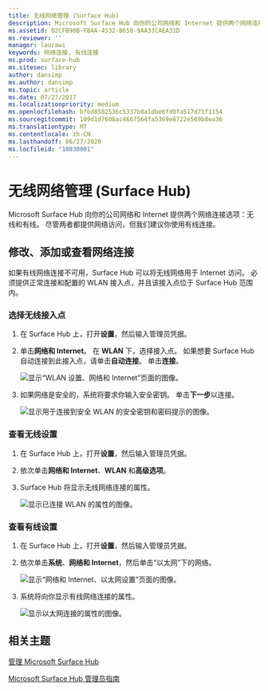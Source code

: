 ```yaml
---
title: 无线网络管理 (Surface Hub)
description: Microsoft Surface Hub 向你的公司网络和 Internet 提供两个网络连接选项：无线和有线。 尽管两者都提供网络访问，但我们建议你使用有线连接。
ms.assetid: D2CFB90B-FBAA-4532-B658-9AA33CAEA31D
ms.reviewer: ''
manager: laurawi
keywords: 网络连接, 有线连接
ms.prod: surface-hub
ms.sitesec: library
author: dansimp
ms.author: dansimp
ms.topic: article
ms.date: 07/27/2017
ms.localizationpriority: medium
ms.openlocfilehash: bfbd8582536c5337b8a1dbe6fd0fa517d71f1154
ms.sourcegitcommit: 109d1d7608ac4667564fa5369e8722e569b8ea36
ms.translationtype: MT
ms.contentlocale: zh-CN
ms.lasthandoff: 06/27/2020
ms.locfileid: "10830801"
---
```

# 无线网络管理 (Surface Hub)


Microsoft Surface Hub 向你的公司网络和 Internet 提供两个网络连接选项：无线和有线。 尽管两者都提供网络访问，但我们建议你使用有线连接。

##  <a name="modifying,-adding,-or-reviewing-a-network-connection"></a>修改、添加或查看网络连接


如果有线网络连接不可用，Surface Hub 可以将无线网络用于 Internet 访问。 必须提供正常连接和配置的 WLAN 接入点，并且该接入点位于 Surface Hub 范围内。

###  <a name="choose-a-wireless-access-point"></a>选择无线接入点

1.  在 Surface Hub 上，打开**设置**，然后输入管理员凭据。
2.  单击**网络和 Internet**。 在 **WLAN** 下，选择接入点。 如果想要 Surface Hub 自动连接到此接入点，请单击**自动连接**。 单击**连接**。

    ![显示“WLAN 设置、网络和 Internet”页面的图像。](images/networkmgtwireless-01.png)

3.  如果网络是安全的，系统将要求你输入安全密钥。 单击**下一步**以连接。

    ![显示用于连接到安全 WLAN 的安全密钥和密码提示的图像。](images/networkmgtwireless-02.png)

###  <a name="review-wireless-settings"></a>查看无线设置

1.  在 Surface Hub 上，打开**设置**，然后输入管理员凭据。
2.  依次单击**网络和 Internet**、**WLAN** 和**高级选项**。
3.  Surface Hub 将显示无线网络连接的属性。

    ![显示已连接 WLAN 的属性的图像。](images/networkmgtwireless-04.png)

###  <a name="review-wired-settings"></a>查看有线设置

1.  在 Surface Hub 上，打开**设置**，然后输入管理员凭据。
2.  依次单击**系统**、**网络和 Internet**，然后单击“以太网”下的网络。

    ![显示“网络和 Internet、以太网设置”页面的图像。](images/networkmgtwired-01.png)

3.  系统将向你显示有线网络连接的属性。

    ![显示以太网连接的属性的图像。](images/networkmgtwired-02.png)

##  <a name="related-topics"></a>相关主题


[管理 Microsoft Surface Hub](manage-surface-hub.md)

[Microsoft Surface Hub 管理员指南](surface-hub-administrators-guide.md)

 

 





